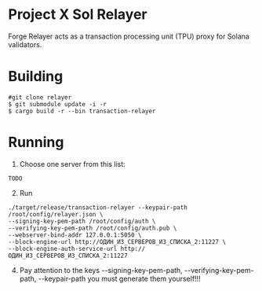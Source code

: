 # Project X Sol Relayer
Forge Relayer acts as a transaction processing unit (TPU) proxy for Solana validators.

# Building
```shell
#git clone relayer
$ git submodule update -i -r
$ cargo build -r --bin transaction-relayer
```

# Running 
1.  Choose one server from this list:
```
TODO
```

2. Run
```
./target/release/transaction-relayer --keypair-path /root/config/relayer.json \
--signing-key-pem-path /root/config/auth \
--verifying-key-pem-path /root/config/auth.pub \
--webserver-bind-addr 127.0.0.1:5050 \
--block-engine-url http://ОДИН_ИЗ_СЕРВЕРОВ_ИЗ_СПИСКА_2:11227 \
--block-engine-auth-service-url http://ОДИН_ИЗ_СЕРВЕРОВ_ИЗ_СПИСКА_2:11227
```

4. Pay attention to the keys --signing-key-pem-path, --verifying-key-pem-path, --keypair-path you must generate them yourself!!!



